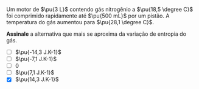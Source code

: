 Um motor de $\pu{3 L}$ contendo gás nitrogênio a $\pu{18,5 \degree C}$ foi comprimido rapidamente até $\pu{500 mL}$ por um pistão. A temperatura do gás aumentou para $\pu{28,1 \degree C}$. 

**Assinale** a alternativa que mais se aproxima da variação de entropia do gás.

- [ ] $\pu{-14,3 J.K-1}$
- [ ] $\pu{-7,1 J.K-1}$
- [ ] $0$
- [ ] $\pu{7,1 J.K-1}$
- [x] $\pu{14,3 J.K-1}$
